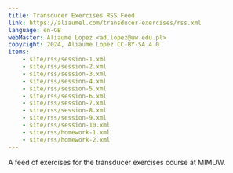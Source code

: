 ```yaml
---
title: Transducer Exercises RSS Feed
link: https://aliaumel.com/transducer-exercises/rss.xml
language: en-GB
webMaster: Aliaume Lopez <ad.lopez@uw.edu.pl>
copyright: 2024, Aliaume Lopez CC-BY-SA 4.0
items:
    - site/rss/session-1.xml
    - site/rss/session-2.xml
    - site/rss/session-3.xml
    - site/rss/session-4.xml
    - site/rss/session-5.xml
    - site/rss/session-6.xml
    - site/rss/session-7.xml
    - site/rss/session-8.xml
    - site/rss/session-9.xml
    - site/rss/session-10.xml
    - site/rss/homework-1.xml
    - site/rss/homework-2.xml
---
```


A feed of exercises for the transducer exercises course at MIMUW.
